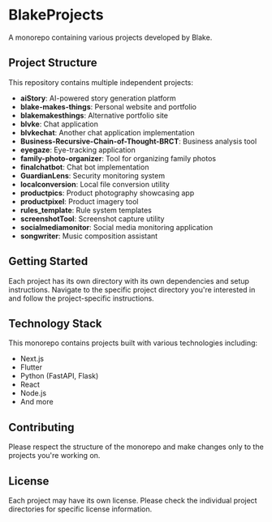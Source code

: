 # BlakeProjects

A monorepo containing various projects developed by Blake.

## Project Structure

This repository contains multiple independent projects:

- **aiStory**: AI-powered story generation platform
- **blake-makes-things**: Personal website and portfolio
- **blakemakesthings**: Alternative portfolio site
- **blvke**: Chat application
- **blvkechat**: Another chat application implementation
- **Business-Recursive-Chain-of-Thought-BRCT**: Business analysis tool
- **eyegaze**: Eye-tracking application
- **family-photo-organizer**: Tool for organizing family photos
- **finalchatbot**: Chat bot implementation
- **GuardianLens**: Security monitoring system
- **localconversion**: Local file conversion utility
- **productpics**: Product photography showcasing app
- **productpixel**: Product imagery tool
- **rules_template**: Rule system templates
- **screenshotTool**: Screenshot capture utility
- **socialmediamonitor**: Social media monitoring application
- **songwriter**: Music composition assistant

## Getting Started

Each project has its own directory with its own dependencies and setup instructions. Navigate to the specific project directory you're interested in and follow the project-specific instructions.

## Technology Stack

This monorepo contains projects built with various technologies including:

- Next.js
- Flutter
- Python (FastAPI, Flask)
- React
- Node.js
- And more

## Contributing

Please respect the structure of the monorepo and make changes only to the projects you're working on.

## License

Each project may have its own license. Please check the individual project directories for specific license information. 